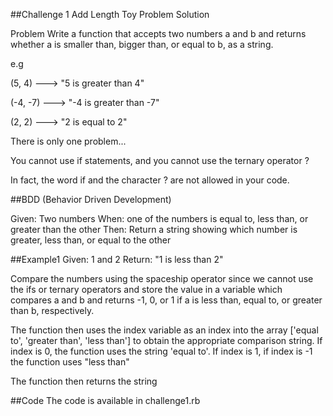 ##Challenge 1
Add Length Toy Problem Solution

Problem
Write a function that accepts two numbers a and b and returns whether a is smaller than, bigger than, or equal to b, as a string.

e.g 

(5, 4)   ---> "5 is greater than 4"

(-4, -7) ---> "-4 is greater than -7"

(2, 2)   ---> "2 is equal to 2"

There is only one problem...

You cannot use if statements, and you cannot use the ternary operator ? 

In fact, the word if and the character ? are not allowed in your code.

##BDD (Behavior Driven Development)

Given: Two numbers
When: one of the numbers is equal to, less than, or greater than the other
Then: Return a string showing which number is greater, less than, or equal to the other

##Example1
Given: 1 and 2
Return: "1 is less than 2"


Compare the numbers using the spaceship operator since we cannot use the ifs or ternary operators and store the value in a variable which compares a and b and returns -1, 0, or 1 if a is less than, equal to, or greater than b, respectively. 

The function then uses the index variable as an index into the array ['equal to', 'greater than', 'less than'] to obtain the appropriate comparison string. If index is 0, the function uses the string 'equal to'. If index is 1, if index is -1 the function uses "less than"

The function then returns the string 


##Code
The code is available in challenge1.rb
